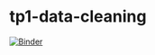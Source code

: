 # tp1-data-cleaning
[![Binder](https://mybinder.org/badge_logo.svg)](https://mybinder.org/v2/gh/Mariem-ro/tp1-data-cleaning/main)
